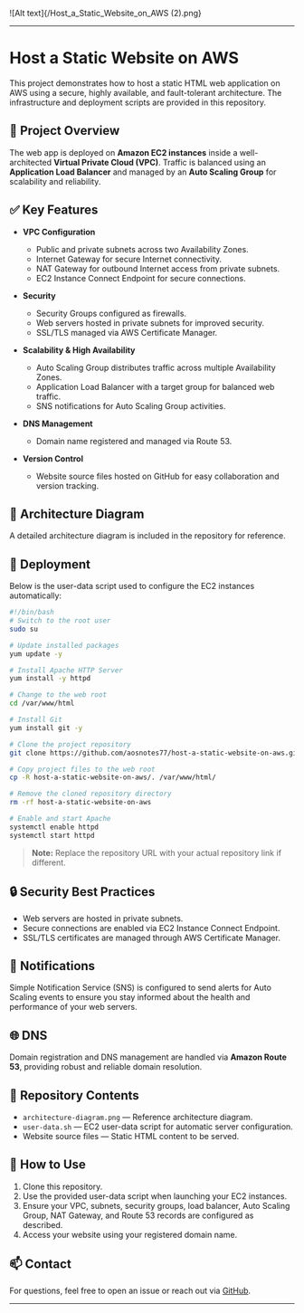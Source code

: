 ![Alt text]{/Host_a_Static_Website_on_AWS (2).png}

---

# Host a Static Website on AWS

This project demonstrates how to host a static HTML web application on AWS using a secure, highly available, and fault-tolerant architecture. The infrastructure and deployment scripts are provided in this repository.

## 📌 Project Overview

The web app is deployed on **Amazon EC2 instances** inside a well-architected **Virtual Private Cloud (VPC)**. Traffic is balanced using an **Application Load Balancer** and managed by an **Auto Scaling Group** for scalability and reliability.

## ✅ Key Features

* **VPC Configuration**

  * Public and private subnets across two Availability Zones.
  * Internet Gateway for secure Internet connectivity.
  * NAT Gateway for outbound Internet access from private subnets.
  * EC2 Instance Connect Endpoint for secure connections.

* **Security**

  * Security Groups configured as firewalls.
  * Web servers hosted in private subnets for improved security.
  * SSL/TLS managed via AWS Certificate Manager.

* **Scalability & High Availability**

  * Auto Scaling Group distributes traffic across multiple Availability Zones.
  * Application Load Balancer with a target group for balanced web traffic.
  * SNS notifications for Auto Scaling Group activities.

* **DNS Management**

  * Domain name registered and managed via Route 53.

* **Version Control**

  * Website source files hosted on GitHub for easy collaboration and version tracking.

## 📂 Architecture Diagram

A detailed architecture diagram is included in the repository for reference.

## 🚀 Deployment

Below is the user-data script used to configure the EC2 instances automatically:

```bash
#!/bin/bash
# Switch to the root user
sudo su

# Update installed packages
yum update -y

# Install Apache HTTP Server
yum install -y httpd

# Change to the web root
cd /var/www/html

# Install Git
yum install git -y

# Clone the project repository
git clone https://github.com/aosnotes77/host-a-static-website-on-aws.git

# Copy project files to the web root
cp -R host-a-static-website-on-aws/. /var/www/html/

# Remove the cloned repository directory
rm -rf host-a-static-website-on-aws

# Enable and start Apache
systemctl enable httpd
systemctl start httpd
```

> **Note:** Replace the repository URL with your actual repository link if different.

## 🔒 Security Best Practices

* Web servers are hosted in private subnets.
* Secure connections are enabled via EC2 Instance Connect Endpoint.
* SSL/TLS certificates are managed through AWS Certificate Manager.

## 📢 Notifications

Simple Notification Service (SNS) is configured to send alerts for Auto Scaling events to ensure you stay informed about the health and performance of your web servers.

## 🌐 DNS

Domain registration and DNS management are handled via **Amazon Route 53**, providing robust and reliable domain resolution.

## 📎 Repository Contents

* `architecture-diagram.png` — Reference architecture diagram.
* `user-data.sh` — EC2 user-data script for automatic server configuration.
* Website source files — Static HTML content to be served.

## 📖 How to Use

1. Clone this repository.
2. Use the provided user-data script when launching your EC2 instances.
3. Ensure your VPC, subnets, security groups, load balancer, Auto Scaling Group, NAT Gateway, and Route 53 records are configured as described.
4. Access your website using your registered domain name.

## 📫 Contact

For questions, feel free to open an issue or reach out via [GitHub](https://github.com/aosnotes77).

---



